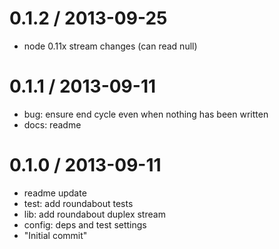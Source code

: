 
0.1.2 / 2013-09-25 
==================

 * node 0.11x stream changes (can read null)

0.1.1 / 2013-09-11 
==================

 * bug: ensure end cycle even when nothing has been written
 * docs: readme

0.1.0 / 2013-09-11 
==================

 * readme update
 * test: add roundabout tests
 * lib: add roundabout duplex stream
 * config: deps and test settings
 * "Initial commit"
